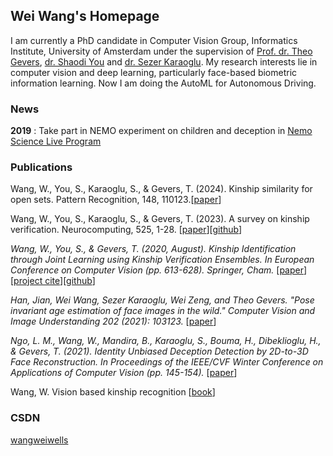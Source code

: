 ## Wei Wang's Homepage

I am currently a PhD candidate in Computer Vision Group, Informatics Institute, University of Amsterdam under the supervision of [Prof. dr. Theo Gevers](https://staff.fnwi.uva.nl/th.gevers/), [dr. Shaodi You](https://youshaodi.github.io/) and [dr. Sezer Karaoglu](https://karaoglusezer.github.io/). My research interests lie in computer vision and deep learning, particularly face-based biometric information learning. Now I am doing the AutoML for Autonomous Driving.

### News

**2019** : Take part in NEMO experiment on children and deception in [Nemo Science Live Program](https://www.nemosciencemuseum.nl/nl/wat-is-er-te-doen/activiteiten/science-live/)

### Publications
Wang, W., You, S., Karaoglu, S., & Gevers, T. (2024). Kinship similarity for open sets. Pattern Recognition, 148, 110123.[[paper](https://www.sciencedirect.com/science/article/pii/S0031320323008208?casa_token=2mce6rGKeOgAAAAA:aFLW7_S_sABiM1VJ4nnNetd5mO_-jcWKmjkhK1T5D_FZLpKiDvNOdSatEpEtrZWtnJsxQqV3-wU)]

Wang, W., You, S., Karaoglu, S., & Gevers, T. (2023). A survey on kinship verification. Neurocomputing, 525, 1-28. [[paper](https://www.sciencedirect.com/science/article/pii/S0925231222015272)][[github](https://github.com/we-wan/kin_sv)]

_Wang, W., You, S., & Gevers, T. (2020, August). Kinship Identification through Joint Learning using Kinship Verification Ensembles. In European Conference on Computer Vision (pp. 613-628). Springer, Cham._ [[paper](https://www.ecva.net/papers/eccv_2020/papers_ECCV/papers/123670613.pdf)][[project cite](https://we-wan.github.io/JLNet/)][[github](https://github.com/we-wan/JLNet)]

_Han, Jian, Wei Wang, Sezer Karaoglu, Wei Zeng, and Theo Gevers. "Pose invariant age estimation of face images in the wild." Computer Vision and Image Understanding 202 (2021): 103123._ [[paper](https://www.sciencedirect.com/science/article/pii/S1077314220301430?casa_token=s9f31-8qf00AAAAA:uH2jSniDbEcmfLsM7ZFQMfGFcbfTFUp6KrUnq_R-dnTvvclwvvo3xV3SFzjYSTiORtFivkgbUQ)]

_Ngo, L. M., Wang, W., Mandira, B., Karaoglu, S., Bouma, H., Dibeklioglu, H., & Gevers, T. (2021). Identity Unbiased Deception Detection by 2D-to-3D Face Reconstruction. In Proceedings of the IEEE/CVF Winter Conference on Applications of Computer Vision (pp. 145-154)._ [[paper](https://openaccess.thecvf.com/content/WACV2021/html/Ngo_Identity_Unbiased_Deception_Detection_by_2D-to-3D_Face_Reconstruction_WACV_2021_paper.html)]

Wang, W. Vision based kinship recognition [[book](https://dare.uva.nl/search?identifier=7e585ad4-0a02-43b5-9ade-753609d615a1)]

### CSDN
[wangweiwells](https://blog.csdn.net/wangweiwells?type=blog)
